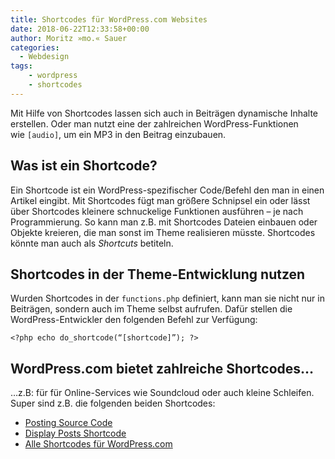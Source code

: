 ```yaml
---
title: Shortcodes für WordPress.com Websites
date: 2018-06-22T12:33:58+00:00
author: Moritz »mo.« Sauer
categories:
  - Webdesign
tags:
    - wordpress
    - shortcodes
---
```

Mit Hilfe von Shortcodes lassen sich auch in Beiträgen dynamische Inhalte erstellen. Oder man nutzt eine der zahlreichen WordPress-Funktionen wie <code class="highlighter-rouge">[</code><code class="highlighter-rouge">audio</code><code class="highlighter-rouge">]</code>, um ein MP3 in den Beitrag einzubauen.

## Was ist ein Shortcode?

Ein Shortcode ist ein WordPress-spezifischer Code/Befehl den man in einen Artikel eingibt. Mit Shortcodes fügt man größere Schnipsel ein oder lässt über Shortcodes kleinere schnuckelige Funktionen ausführen – je nach Programmierung. So kann man z.B. mit Shortcodes Dateien einbauen oder Objekte kreieren, die man sonst im Theme realisieren müsste. Shortcodes könnte man auch als <em>Shortcuts</em> betiteln.

## Shortcodes in der Theme-Entwicklung nutzen

Wurden Shortcodes in der <code class="highlighter-rouge">functions.php</code> definiert, kann man sie nicht nur in Beiträgen, sondern auch im Theme selbst aufrufen. Dafür stellen die WordPress-Entwickler den folgenden Befehl zur Verfügung:

~~~
<?php echo do_shortcode(“[shortcode]”); ?>
~~~

## WordPress.com bietet zahlreiche Shortcodes…

…z.B: für für Online-Services wie Soundcloud oder auch kleine Schleifen. Super sind z.B. die folgenden beiden Shortcodes:
<ul>
 	<li><a href="http://en.support.wordpress.com/code/posting-source-code/">Posting Source Code</a></li>
 	<li><a href="http://en.support.wordpress.com/display-posts-shortcode/">Display Posts Shortcode</a></li>
 	<li><a href="http://en.support.wordpress.com/shortcodes/">Alle Shortcodes für WordPress.com</a></li>
</ul>